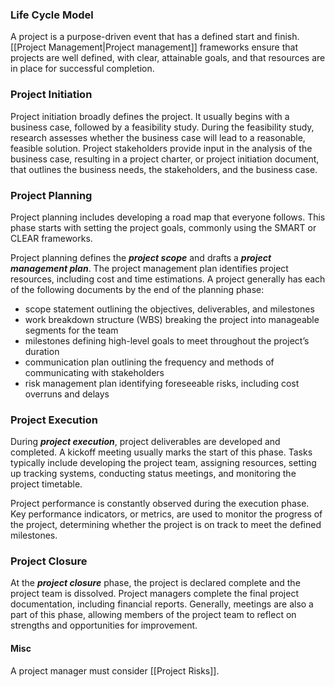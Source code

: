 ### Life Cycle Model

A project is a purpose-driven event that has a defined start and finish. [[Project Management|Project management]] frameworks ensure that projects are well defined, with clear, attainable goals, and that resources are in place for successful completion.
### Project Initiation

Project initiation broadly defines the project. It usually begins with a business case, followed by a feasibility study. During the feasibility study, research assesses whether the business case will lead to a reasonable, feasible solution. Project stakeholders provide input in the analysis of the business case, resulting in a project charter, or project initiation document, that outlines the business needs, the stakeholders, and the business case.
### Project Planning

Project planning includes developing a road map that everyone follows. This phase starts with setting the project goals, commonly using the SMART or CLEAR frameworks.

Project planning defines the _**project scope**_ and drafts a _**project management plan**_. The project management plan identifies project resources, including cost and time estimations. A project generally has each of the following documents by the end of the planning phase:

- scope statement outlining the objectives, deliverables, and milestones
- work breakdown structure (WBS) breaking the project into manageable segments for the team
- milestones defining high-level goals to meet throughout the project’s duration
- communication plan outlining the frequency and methods of communicating with stakeholders
- risk management plan identifying foreseeable risks, including cost overruns and delays
### Project Execution

During _**project execution**_, project deliverables are developed and completed. A kickoff meeting usually marks the start of this phase. Tasks typically include developing the project team, assigning resources, setting up tracking systems, conducting status meetings, and monitoring the project timetable.

Project performance is constantly observed during the execution phase. Key performance indicators, or metrics, are used to monitor the progress of the project, determining whether the project is on track to meet the defined milestones.
### Project Closure

At the _**project closure**_ phase, the project is declared complete and the project team is dissolved. Project managers complete the final project documentation, including financial reports. Generally, meetings are also a part of this phase, allowing members of the project team to reflect on strengths and opportunities for improvement.
#### Misc

A project manager must consider [[Project Risks]].